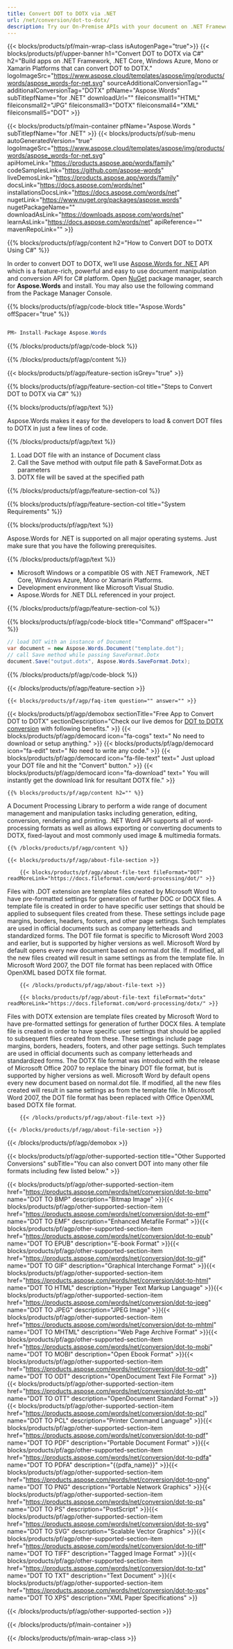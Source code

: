 ```yaml
---
title: Convert DOT to DOTX via .NET 
url: /net/conversion/dot-to-dotx/ 
description: Try our On-Premise APIs with your document on .NET Framework, .NET Core, Windows Azure, Mono or Xamarin Platforms.
---
```


{{< blocks/products/pf/main-wrap-class isAutogenPage="true">}}
{{< blocks/products/pf/upper-banner h1="Convert DOT to DOTX via C#" h2="Build apps on .NET Framework, .NET Core, Windows Azure, Mono or Xamarin Platforms that can convert DOT to DOTX." logoImageSrc="https://www.aspose.cloud/templates/aspose/img/products/words/aspose_words-for-net.svg" sourceAdditionalConversionTag="" additionalConversionTag="DOTX" pfName="Aspose.Words" subTitlepfName="for .NET" downloadUrl="" fileiconsmall1="HTML" fileiconsmall2="JPG" fileiconsmall3="DOTX" fileiconsmall4="XML" fileiconsmall5="DOT" >}}

{{< blocks/products/pf/main-container pfName="Aspose.Words " subTitlepfName="for .NET" >}}
{{< blocks/products/pf/sub-menu autoGeneratedVersion="true" logoImageSrc="https://www.aspose.cloud/templates/aspose/img/products/words/aspose_words-for-net.svg" apiHomeLink="https://products.aspose.app/words/family" codeSamplesLink="https://github.com/aspose-words" liveDemosLink="https://products.aspose.app/words/family" docsLink="https://docs.aspose.com/words/net" installationsDocsLink="https://docs.aspose.com/words/net" nugetLink="https://www.nuget.org/packages/aspose.words" nugetPackageName="" downloadAsLink="https://downloads.aspose.com/words/net" learnAsLink="https://docs.aspose.com/words/net" apiReference="" mavenRepoLink="" >}}

{{% blocks/products/pf/agp/content h2="How to Convert DOT to DOTX Using C#" %}}

 In order to convert DOT to DOTX, we’ll use
 [Aspose.Words for .NET](https://products.aspose.com/words/net) 
 API which is a feature-rich, powerful and easy to use document manipulation and conversion API for C# platform. Open
 [NuGet](https://www.nuget.org/packages/aspose.words) 
 package manager, search for
 **Aspose.Words** 
 and install. You may also use the following command from the Package Manager Console.

{{% blocks/products/pf/agp/code-block title="Aspose.Words" offSpacer="true" %}}

```cs

PM> Install-Package Aspose.Words

```

{{% /blocks/products/pf/agp/code-block %}}

{{% /blocks/products/pf/agp/content %}}

{{< blocks/products/pf/agp/feature-section isGrey="true" >}}

{{% blocks/products/pf/agp/feature-section-col title="Steps to Convert DOT to DOTX via C#" %}}

{{% blocks/products/pf/agp/text %}}

 Aspose.Words makes it easy for the developers to load & convert DOT files to DOTX in just a few lines of code.

{{% /blocks/products/pf/agp/text %}}

1.  Load DOT file with an instance of Document class
1.  Call the Save method with output file path & SaveFormat.Dotx as parameters
1.  DOTX file will be saved at the specified path

{{% /blocks/products/pf/agp/feature-section-col %}}

{{% blocks/products/pf/agp/feature-section-col title="System Requirements" %}}

{{% blocks/products/pf/agp/text %}}

 Aspose.Words for .NET is supported on all major operating systems. Just make sure that you have the following prerequisites.

{{% /blocks/products/pf/agp/text %}}

-  Microsoft Windows or a compatible OS with .NET Framework, .NET Core, Windows Azure, Mono or Xamarin Platforms.
-  Development environment like Microsoft Visual Studio.
-  Aspose.Words for .NET DLL referenced in your project.

{{% /blocks/products/pf/agp/feature-section-col %}}

{{% blocks/products/pf/agp/code-block title="Command" offSpacer="" %}}

```cs
// load DOT with an instance of Document
var document = new Aspose.Words.Document("template.dot");
// call Save method while passing SaveFormat.Dotx
document.Save("output.dotx", Aspose.Words.SaveFormat.Dotx); 

```

{{% /blocks/products/pf/agp/code-block %}}

{{< /blocks/products/pf/agp/feature-section >}}

    {{< blocks/products/pf/agp/faq-item question="" answer="" >}}
 

<!-- aboutfile Starts -->

{{< blocks/products/pf/agp/demobox sectionTitle="Free App to Convert DOT to DOTX" sectionDescription="Check our live demos for [DOT to DOTX conversion](https://products.aspose.app/words/conversion/dot-to-dotx) with following benefits." >}}
        {{< blocks/products/pf/agp/democard icon="fa-cogs" text=" No need to download or setup anything." >}}
        {{< blocks/products/pf/agp/democard icon="fa-edit" text=" No need to write any code." >}}
        {{< blocks/products/pf/agp/democard icon="fa-file-text" text=" Just upload your DOT file and hit the \"Convert\" button." >}}
        {{< blocks/products/pf/agp/democard icon="fa-download" text=" You will instantly get the download link for resultant DOTX file." >}}

    {{% blocks/products/pf/agp/content h2="" %}}

 A Document Processing Library to perform a wide range of document management and manipulation tasks including generation, editing, conversion, rendering and printing. .NET Word API supports all of word-processing formats as well as allows exporting or converting documents to DOTX, fixed-layout and most commonly used image & multimedia formats.

    {{% /blocks/products/pf/agp/content %}}

    {{< blocks/products/pf/agp/about-file-section >}}

        {{< blocks/products/pf/agp/about-file-text fileFormat="DOT" readMoreLink="https://docs.fileformat.com/word-processing/dot/" >}}
Files with .DOT extension are template files created by Microsoft Word to have pre-formatted settings for generation of further DOC or DOCX files. A template file is created in order to have specific user settings that should be applied to subsequent files created from these. These settings include page margins, borders, headers, footers, and other page settings. Such templates are used in official documents such as company letterheads and standardized forms. The DOT file format is specific to Microsoft Word 2003 and earlier, but is supported by higher versions as well. Microsoft Word by default opens every new document based on normal.dot file. If modified, all the new files created will result in same settings as from the template file. In Microsoft Word 2007, the DOT file format has been replaced with Office OpenXML based DOTX file format.

        {{< /blocks/products/pf/agp/about-file-text >}}

        {{< blocks/products/pf/agp/about-file-text fileFormat="dotx" readMoreLink="https://docs.fileformat.com/word-processing/dotx/" >}}
Files with DOTX extension are template files created by Microsoft Word to have pre-formatted settings for generation of further DOCX files. A template file is created in order to have specific user settings that should be applied to subsequent flies created from these. These settings include page margins, borders, headers, footers, and other page settings. Such templates are used in official documents such as company letterheads and standardized forms. The DOTX file format was introduced with the release of Microsoft Office 2007 to replace the binary DOT file format, but is supported by higher versions as well. Microsoft Word by default opens every new document based on normal.dot file. If modified, all the new files created will result in same settings as from the template file. In Microsoft Word 2007, the DOT file format has been replaced with Office OpenXML based DOTX file format.

        {{< /blocks/products/pf/agp/about-file-text >}}

    {{< /blocks/products/pf/agp/about-file-section >}}

{{< /blocks/products/pf/agp/demobox >}}

<!-- aboutfile Ends -->

{{< blocks/products/pf/agp/other-supported-section title="Other Supported Conversions" subTitle="You can also convert DOT into many other file formats including few listed below." >}}

{{< blocks/products/pf/agp/other-supported-section-item href="https://products.aspose.com/words/net/conversion/dot-to-bmp" name="DOT TO BMP" description="Bitmap Image" >}}{{< blocks/products/pf/agp/other-supported-section-item href="https://products.aspose.com/words/net/conversion/dot-to-emf" name="DOT TO EMF" description="Enhanced Metafile Format" >}}{{< blocks/products/pf/agp/other-supported-section-item href="https://products.aspose.com/words/net/conversion/dot-to-epub" name="DOT TO EPUB" description="E-book Format" >}}{{< blocks/products/pf/agp/other-supported-section-item href="https://products.aspose.com/words/net/conversion/dot-to-gif" name="DOT TO GIF" description="Graphical Interchange Format" >}}{{< blocks/products/pf/agp/other-supported-section-item href="https://products.aspose.com/words/net/conversion/dot-to-html" name="DOT TO HTML" description="Hyper Text Markup Language" >}}{{< blocks/products/pf/agp/other-supported-section-item href="https://products.aspose.com/words/net/conversion/dot-to-jpeg" name="DOT TO JPEG" description="JPEG Image" >}}{{< blocks/products/pf/agp/other-supported-section-item href="https://products.aspose.com/words/net/conversion/dot-to-mhtml" name="DOT TO MHTML" description="Web Page Archive Format" >}}{{< blocks/products/pf/agp/other-supported-section-item href="https://products.aspose.com/words/net/conversion/dot-to-mobi" name="DOT TO MOBI" description="Open Ebook Format" >}}{{< blocks/products/pf/agp/other-supported-section-item href="https://products.aspose.com/words/net/conversion/dot-to-odt" name="DOT TO ODT" description="OpenDocument Text File Format" >}}{{< blocks/products/pf/agp/other-supported-section-item href="https://products.aspose.com/words/net/conversion/dot-to-ott" name="DOT TO OTT" description="OpenDocument Standard Format" >}}{{< blocks/products/pf/agp/other-supported-section-item href="https://products.aspose.com/words/net/conversion/dot-to-pcl" name="DOT TO PCL" description="Printer Command Language" >}}{{< blocks/products/pf/agp/other-supported-section-item href="https://products.aspose.com/words/net/conversion/dot-to-pdf" name="DOT TO PDF" description="Portable Document Format" >}}{{< blocks/products/pf/agp/other-supported-section-item href="https://products.aspose.com/words/net/conversion/dot-to-pdfa" name="DOT TO PDFA" description="{{pdfa_name}}" >}}{{< blocks/products/pf/agp/other-supported-section-item href="https://products.aspose.com/words/net/conversion/dot-to-png" name="DOT TO PNG" description="Portable Network Graphics" >}}{{< blocks/products/pf/agp/other-supported-section-item href="https://products.aspose.com/words/net/conversion/dot-to-ps" name="DOT TO PS" description="PostScript" >}}{{< blocks/products/pf/agp/other-supported-section-item href="https://products.aspose.com/words/net/conversion/dot-to-svg" name="DOT TO SVG" description="Scalable Vector Graphics" >}}{{< blocks/products/pf/agp/other-supported-section-item href="https://products.aspose.com/words/net/conversion/dot-to-tiff" name="DOT TO TIFF" description="Tagged Image Format" >}}{{< blocks/products/pf/agp/other-supported-section-item href="https://products.aspose.com/words/net/conversion/dot-to-txt" name="DOT TO TXT" description="Text Document" >}}{{< blocks/products/pf/agp/other-supported-section-item href="https://products.aspose.com/words/net/conversion/dot-to-xps" name="DOT TO XPS" description="XML Paper Specifications" >}}


{{< /blocks/products/pf/agp/other-supported-section >}}

{{< /blocks/products/pf/main-container >}}
    
{{< /blocks/products/pf/main-wrap-class >}}